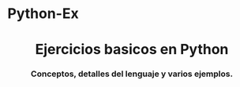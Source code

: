 # Python-Ex
<h1 align="center">Ejercicios basicos en Python</h1>
<h3 align="center">Conceptos, detalles del lenguaje y varios ejemplos. </h3>
